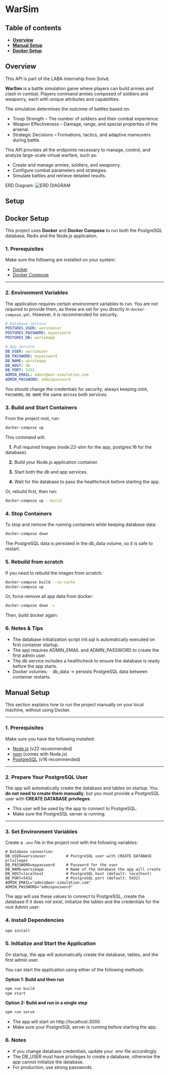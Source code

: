# WarSim

## Table of contents

- [**Overview**](#overview)
- [**Manual Setup**](#manual-setup)
- [**Docker Setup**](#docker-setup)

## Overview

This API is part of the LABA internship from Solvd.

**WarSim** is a battle simulation game where players can build armies and clash in combat.
Players command armies composed of soldiers and weaponry, each with unique attributes and capabilities.

The simulation determines the outcome of battles based on:

- Troop Strength – The number of soldiers and their combat experience.
- Weapon Effectiveness – Damage, range, and special properties of the arsenal.
- Strategic Decisions – Formations, tactics, and adaptive maneuvers during battle.

This API provides all the endpoints necessary to manage, control, and analyze large-scale virtual warfare, such as:

- Create and manage armies, soldiers, and weaponry.
- Configure combat parameters and strategies.
- Simulate battles and retrieve detailed results.

ERD Diagram:
![ERD DIAGRAM](./docs/ERD_warSim.png)

## Setup
## Docker Setup

This project uses **Docker** and **Docker Compose** to run both the PostgreSQL database, Redis and the Node.js application.

### 1. Prerequisites

Make sure the following are installed on your system:

- [Docker](https://www.docker.com/get-started)
- [Docker Compose](https://docs.docker.com/compose/install/)

---

### 2. Environment Variables

The application requires certain environment variables to run. You are not required to provide them, as these are set for you directly in `docker-compose.yml`. However, it is recommended for security.

```yaml
# Database service
POSTGRES_USER: warsimuser
POSTGRES_PASSWORD: mypassword
POSTGRES_DB: warsimapp

# App service
DB_USER: warsimuser
DB_PASSWORD: mypassword
DB_NAME: warsimapp
DB_HOST: db
DB_PORT: 5432
ADMIN_EMAIL: admin@war-simulation.com
ADMIN_PASSWORD: adminpassword
```
You should change the credentials for security, always keeping `USER`, `PASSWORD`, `DB NAME` the same across both services.

### 3. Build and Start Containers

From the project root, run:

```bash
docker-compose up
```

This command will:

&nbsp;&nbsp;&nbsp;**1.** Pull required images (node:22-slim for the app, postgres:16 for the database).

&nbsp;&nbsp;&nbsp;**2.** Build your Node.js application container.

&nbsp;&nbsp;&nbsp;**3.** Start both the db and app services.

&nbsp;&nbsp;&nbsp;**4.** Wait for the database to pass the healthcheck before starting the app.

Or, rebuild first, then run: 

```bash
docker-compose up --build
```

### 4. Stop Containers

To stop and remove the running containers while keeping database data:

```bash
docker-compose down
```

The PostgreSQL data is persisted in the db_data volume, so it is safe to restart.

### 5. Rebuild from scratch

If you need to rebuild the images from scratch:

```bash
docker-compose build --no-cache
docker-compose up
```

Or, force remove all app data from docker:

```bash
docker-compose down -v
```
Then, build docker again: 


### 6. Notes & Tips

- The database initialization script init.sql is automatically executed on first container startup.
- The app requires ADMIN_EMAIL and ADMIN_PASSWORD to create the first admin user.
- The db service includes a healthcheck to ensure the database is ready before the app starts.
- Docker volumes:
&nbsp;&nbsp;&nbsp;db_data → persists PostgreSQL data between container restarts.


## Manual Setup

This section explains how to run the project manually on your local machine, without using Docker.

---

### 1. Prerequisites

Make sure you have the following installed:

- [Node.js](https://nodejs.org/) (v22 recommended)
- [npm](https://www.npmjs.com/) (comes with Node.js)
- [PostgreSQL](https://www.postgresql.org/download/) (v16 recommended)

---

### 2. Prepare Your PostgreSQL User

The app will automatically create the database and tables on startup. You **do not need to create them manually**, but you must provide a PostgreSQL user with **CREATE DATABASE privileges**.

- This user will be used by the app to connect to PostgreSQL.
- Make sure the PostgreSQL server is running.

---

### 3. Set Environment Variables

Create a `.env` file in the project root with the following variables:

```env
# Database connection
DB_USER=warsimuser         # PostgreSQL user with CREATE DATABASE privileges
DB_PASSWORD=mypassword     # Password for the user
DB_NAME=warsimapp          # Name of the database the app will create
DB_HOST=localhost          # PostgreSQL host (default: localhost)
DB_PORT=5432               # PostgreSQL port (default: 5432)
ADMIN_EMAIL="admin@war-simulation.com"
ADMIN_PASSWORD="adminpassword"
```

The app will use these values to connect to PostgreSQL, create the database if it does not exist, initialize the tables and the credentials for the root Admin user: 

### 4. Install Dependencies

```bash
npm install
```

### 5. Initialize and Start the Application

On startup, the app will automatically create the database, tables, and the first admin user.

You can start the application using either of the following methods:

**Option 1: Build and then run**
```bash
npm run build
npm start
```

**Option 2: Build and run in a single step**
```bash
npm run serve
```

- The app will start on http://localhost:3000
- Make sure your PostgreSQL server is running before starting the app.

### 6. Notes

- If you change database credentials, update your .env file accordingly.
- The DB_USER must have privileges to create a database, otherwise the app cannot initialize the database.
- For production, use strong passwords.
